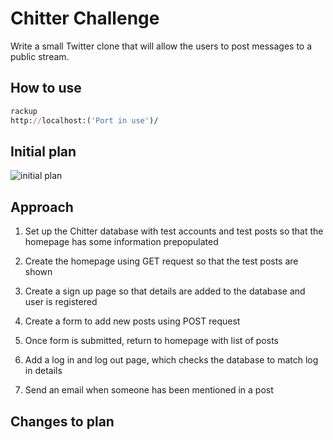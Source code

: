 Chitter Challenge
=================

Write a small Twitter clone that will allow the users to post messages to a public stream.

## How to use

```ruby
rackup
http://localhost:('Port in use')/
```

## Initial plan

![initial plan](/chitter-challenge/initial_plan.png "Initial Plan")

## Approach

1. Set up the Chitter database with test accounts and test posts so that the homepage has some information prepopulated

2. Create the homepage using GET request so that the test posts are shown

3. Create a sign up page so that details are added to the database and user is registered

4. Create a form to add new posts using POST request

5. Once form is submitted, return to homepage with list of posts

6. Add a log in and log out page, which checks the database to match log in details

7. Send an email when someone has been mentioned in a post

## Changes to plan
